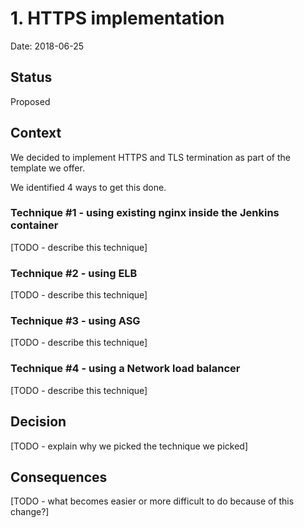 # 1. HTTPS implementation

Date: 2018-06-25

## Status

Proposed

## Context

We decided to implement HTTPS and TLS termination as part of the template we offer.

We identified 4 ways to get this done.

### Technique #1 - using existing nginx inside the Jenkins container

[TODO - describe this technique]

### Technique #2 - using ELB

[TODO - describe this technique]

### Technique #3 - using ASG

[TODO - describe this technique]

### Technique #4 - using a  Network load balancer

[TODO - describe this technique]

## Decision

[TODO - explain why we picked the technique we picked]

## Consequences

[TODO - what becomes easier or more difficult to do because of this change?]
